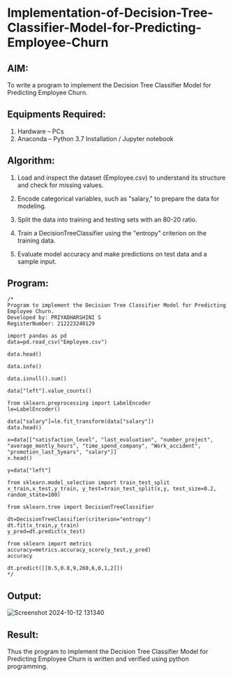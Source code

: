 # Implementation-of-Decision-Tree-Classifier-Model-for-Predicting-Employee-Churn

## AIM:
To write a program to implement the Decision Tree Classifier Model for Predicting Employee Churn.

## Equipments Required:
1. Hardware – PCs
2. Anaconda – Python 3.7 Installation / Jupyter notebook

## Algorithm:
1. Load and inspect the dataset (Employee.csv) to understand its structure and check for missing values.
   
2. Encode categorical variables, such as "salary," to prepare the data for modeling.
   
3. Split the data into training and testing sets with an 80-20 ratio.

4. Train a DecisionTreeClassifier using the "entropy" criterion on the training data.

5. Evaluate model accuracy and make predictions on test data and a sample input.


## Program:
```
/*
Program to implement the Decision Tree Classifier Model for Predicting Employee Churn.
Developed by: PRIYADHARSHINI S
RegisterNumber: 212223240129

import pandas as pd
data=pd.read_csv("Employee.csv")

data.head()

data.info()

data.isnull().sum()

data["left"].value_counts()

from sklearn.preprocessing import LabelEncoder
le=LabelEncoder()

data["salary"]=le.fit_transform(data["salary"]) 
data.head()

x=data[["satisfaction_level", "last_evaluation", "number_project", "average_montly_hours", "time_spend_company", "Work_accident", "promotion_last_5years", "salary"]]
x.head()

y=data["left"]

from sklearn.model_selection import train_test_split 
x_train,x_test,y_train, y_test=train_test_split(x,y, test_size=0.2, random_state=100)

from sklearn.tree import DecisionTreeClassifier

dt=DecisionTreeClassifier(criterion="entropy")
dt.fit(x_train,y_train) 
y_pred=dt.predict(x_test)

from sklearn import metrics
accuracy=metrics.accuracy_score(y_test,y_pred) 
accuracy

dt.predict([[0.5,0.8,9,260,6,0,1,2]]) 
*/
```

## Output:
![Screenshot 2024-10-12 131340](https://github.com/user-attachments/assets/c1e25e42-7124-48e8-ae17-8b5d79531778)



## Result:
Thus the program to implement the  Decision Tree Classifier Model for Predicting Employee Churn is written and verified using python programming.
